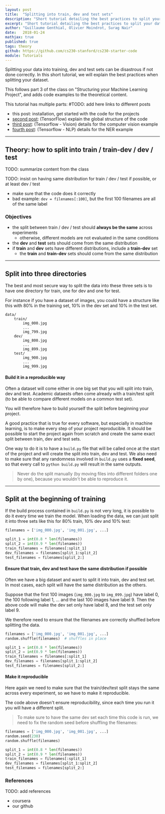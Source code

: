 ```yaml
---
layout: post
title:  "Splitting into train, dev and test sets"
description: "Short tutorial detailing the best practices to split your dataset into train, dev and test sets"
excerpt: "Short tutorial detailing the best practices to split your dataset into train, dev and test sets"
author: "Guillaume Genthial, Olivier Moindrot, Surag Nair"
date:   2018-01-24
mathjax: true
published: true
tags: theory
github: https://github.com/cs230-stanford/cs230-starter-code
module: Tutorials
---
```


<!-- TODOs: -->
<!--     - should we include train-dev here? -->
<!--       no, we should only include it if train and dev don't come from the same distribution -->
<!--     - check if we use train/dev or train / dev -->

Splitting your data into training, dev and test sets can be disastrous if not done correctly.
In this short tutorial, we will explain the best practices when splitting your dataset.

<!-- TODO: add link to part 3 -->
This follows part 3 of the class on "Structuring your Machine Learning Project", and adds code examples to the theoretical content.


<!-- TODO: also have the list of posts here? -->
This tutorial has multiple parts:
#TODO: add here links to different posts
- this post: installation, get started with the code for the projects
- [second post][tf-post]: (TensorFlow) explain the global structure of the code
- [third post][tf-vision]: (Tensorflow - Vision) details for the computer vision example
- [fourth post][tf-nlp]: (Tensorflow - NLP) details for the NER example



---
## Theory: how to split into train / train-dev / dev / test

TODO: summarize content from the class

TODO: insist on having same distribution for train / dev / test if possible, or at least dev / test
- make sure that the code does it correctly
- bad example: `dev = filenames[:100]`, but the first 100 filenames are all of the same label


### Objectives


- the split between train / dev / test should **always be the same** across experiments
  - otherwise, different models are not evaluated in the same conditions
- the **dev** and **test** sets should come from the same distribution
- if **train** and **dev** sets have different distributions, include a **train-dev** set
    - the **train** and **train-dev** sets should come from the same distribution


---
## Split into three directories

The best and most secure way to split the data into these three sets is to have one directory for train, one for dev and one for test.

For instance if you have a dataset of images, you could have a structure like this with 80% in the training set, 10% in the dev set and 10% in the test set.
```
data/
    train/
        img_000.jpg
        ...
        img_799.jpg
    dev/
        img_800.jpg
        ...
        img_899.jpg
    test/
        img_900.jpg
        ...
        img_999.jpg
```

#### Build it in a reproducible way

Often a dataset will come either in one big set that you will split into train, dev and test. Academic dataests often come already with a train/test split (to be able to compare different models on a common test set).

You will therefore have to build yourself the split before beginning your project.

A good practice that is true for every software, but especially in machine learning, is to make every step of your project reproducible.
It should be possible to start the project again from scratch and create the same exact split between train, dev and test sets.

One way to do it is to have a `build.py` file that will be called once at the start of the project and will create the split into train, dev and test.
We also need to make sure that any randomness involved in `build.py` uses a **fixed seed**, so that every call to `python build.py` will result in the same outputs.

>Never do the split manually (by moving files into different folders one by one), because you wouldn't be able to reproduce it.

---
## Split at the beginning of training

If the build process contained in `build.py` is not very long, it is possible to do it every time we train the model.
When loading the data, we can just split it into three sets like this for 80% train, 10% dev and 10% test:
```python
filenames = ['img_000.jpg', 'img_001.jpg', ...]

split_1 = int(0.8 * len(filenames))
split_2 = int(0.9 * len(filenames))
train_filenames = filenames[:split_1]
dev_filenames = filenames[split_1:split_2]
test_filenames = filenames[split_2:]
```

#### Ensure that train, dev and test have the same distribution if possible

Often we have a big dataset and want to split it into train, dev and test set. In most cases, each split will have the same distribution as the others.

Suppose that the first 100 images (`img_000.jpg` to `img_099.jpg`) have label 0, the 100 following label 1, ... and the last 100 images have label 9. Then the above code will make the dev set only have label 8, and the test set only label 9.

We therefore need to ensure that the filenames are correctly shuffled before splitting the data.
```python
filenames = ['img_000.jpg', 'img_001.jpg', ...]
random.shuffle(filenames)  # shuffles in place

split_1 = int(0.8 * len(filenames))
split_2 = int(0.9 * len(filenames))
train_filenames = filenames[:split_1]
dev_filenames = filenames[split_1:split_2]
test_filenames = filenames[split_2:]
```


#### Make it reproducible

Here again we need to make sure that the train/dev/test split stays the same across every experiment, so we have to make it reproducible.

The code above doesn't ensure reproducibility, since each time you run it you will have a different split.
>To make sure to have the same dev set each time this code is run, we need to fix the random seed before shuffling the filenames:

```python
filenames = ['img_000.jpg', 'img_001.jpg', ...]
random.seed(230)
random.shuffle(filenames)

split_1 = int(0.8 * len(filenames))
split_2 = int(0.9 * len(filenames))
train_filenames = filenames[:split_1]
dev_filenames = filenames[split_1:split_2]
test_filenames = filenames[split_2:]
```


### References
TODO: add references
- coursera
- our github


[github]: https://github.com/cs230-stanford/cs230-starter-code
<!-- TODO: put correct link -->
[tf-post]: https://cs230-stanford.github.io/
<!-- TODO: put correct link -->
[tf-vision]: https://cs230-stanford.github.io/
<!-- TODO: put correct link -->
[tf-nlp]: https://cs230-stanford.github.io/
